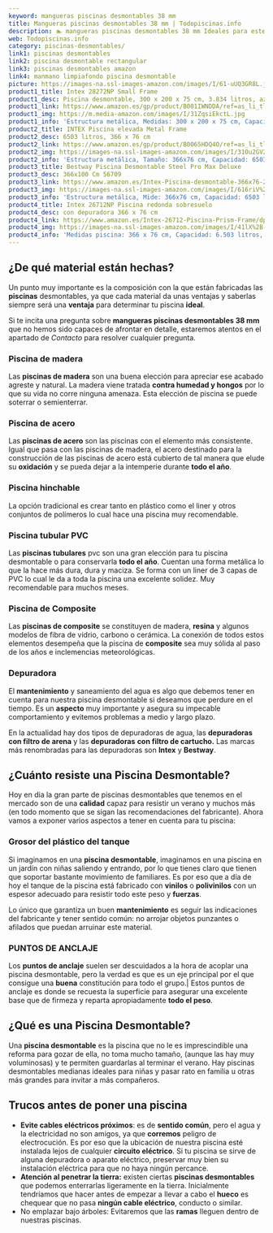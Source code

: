 ```yaml
---
keyword: mangueras piscinas desmontables 38 mm
title: Mangueras piscinas desmontables 38 mm | Todopiscinas.info
description: 🏊 mangueras piscinas desmontables 38 mm Ideales para este verano 2021. Aquí puedes comprar mangueras piscinas desmontables 38 mm y comparar con otras similares. No dejes escapar mangueras piscinas desmontables 38 mm a un precio realmente tentador.
web: Todopiscinas.info
category: piscinas-desmontables/
link1: piscinas desmontables
link2: piscina desmontable rectangular
link3: piscinas desmontables amazon
link4: manmano limpiafondo piscina desmontable
picture: https://images-na.ssl-images-amazon.com/images/I/61-uUQ3GR8L.jpg
product1_title: Intex 28272NP Small Frame
product1_desc: Piscina desmontable, 300 x 200 x 75 cm, 3.834 litros, azul
product1_link: https://www.amazon.es/gp/product/B001IWNDDA/ref=as_li_tl?ie=UTF8&camp=3638&creative=24630&creativeASIN=B001IWNDDA&linkCode=as2&tag=todopiscinas0e-21&linkId=25b9d647487c889cb6ef56ed63f50ca1
product1_img: https://m.media-amazon.com/images/I/31ZqsiEkctL.jpg
product1_info: 'Estructura metálica, Medidas: 300 x 200 x 75 cm, Capacidad: 3.834 litros, Para 6 personas (+ 6 años), Fácil montaje, Forma rectangular'
product2_title: INTEX Piscina elevada Metal Frame
product2_desc: 6503 litros, 366 x 76 cm
product2_link: https://www.amazon.es/gp/product/B0065HDQ4O/ref=as_li_tl?ie=UTF8&camp=3638&creative=24630&creativeASIN=B0065HDQ4O&linkCode=as2&tag=todopiscinas0e-21&linkId=ed2430e3ba564d3527ee103df33ed7b3
product2_img: https://images-na.ssl-images-amazon.com/images/I/31Ou2GV2SAL.jpg
product2_info: 'Estructura metálica, Tamaño: 366x76 cm, Capacidad: 6503 litros, Forma circular, De 4 a 7 personas (+6 años)'
product3_title: Bestway Piscina Desmontable Steel Pro Max Deluxe
product3_desc: 366x100 Cm 56709
product3_link: https://www.amazon.es/Intex-Piscina-desmontable-366x76-28210NP/dp/B0065HDQ4O?__mk_es_ES=%C3%85M%C3%85%C5%BD%C3%95%C3%91&crid=25UQGV9HG2INI&dchild=1&keywords=piscinas+desmontables&qid=1615854176&sprefix=piscinas+dem%2Caps%2C201&sr=8-5&linkCode=ll1&tag=todopiscinas0e-21&linkId=34f200977c6cbaab1f3f4d9ac0e64755&language=es_ES&ref_=as_li_ss_tl
product3_img: https://images-na.ssl-images-amazon.com/images/I/616riV%2BiY3L.jpg
product3_info: 'Estructura metálica, Mide: 366x76 cm, Capacidad: 6503 litros, De 4 a 7 personas mayores de 6 años, Forma circular, Tecnología Super-Tough'
product4_title: Intex 26712NP Piscina redonda sobresuelo
product4_desc: con depuradora 366 x 76 cm
product4_link: https://www.amazon.es/Intex-26712-Piscina-Prism-Frame/dp/B07FB823GL?__mk_es_ES=%C3%85M%C3%85%C5%BD%C3%95%C3%91&dchild=1&keywords=piscinas+desmontables+con+depuradora&qid=1615936418&sr=8-5&linkCode=ll1&tag=todopiscinas0e-21&linkId=d98699de7830cd471766fa1daa36de34&language=es_ES&ref_=as_li_ss_tl
product4_img: https://images-na.ssl-images-amazon.com/images/I/41lX%2B-YpibL.jpg
product4_info: 'Medidas piscina: 366 x 76 cm, Capacidad: 6.503 litros, Incluye depuradora de cartucha A, Lona resistente triple capa'
---
```




## ¿De qué material están hechas?

Un punto muy importante es la composición con la que están fabricadas las **piscinas** desmontables, ya que cada material da unas ventajas y saberlas siempre será una **ventaja** para determinar tu piscina **ideal**.

Si te incita una pregunta sobre **mangueras piscinas desmontables 38 mm** que no hemos sido capaces de afrontar en detalle, estaremos atentos en el apartado de _Contacto_ para resolver cualquier pregunta.


### Piscina de madera

Las **piscinas de madera** son una buena elección para apreciar ese acabado agreste y natural. La madera viene tratada **contra humedad y hongos** por lo que su vida no corre ninguna amenaza. Esta elección de piscina se puede soterrar o semienterrar.


### Piscina de acero

Las **piscinas de acero** son las piscinas con el elemento más consistente. Igual que pasa con las piscinas de madera, el acero destinado para la construcción de las piscinas de acero está cubierto de tal manera que elude su **oxidación** y se pueda dejar a la intemperie durante **todo el año**.


### Piscina hinchable

 La opción tradicional es crear tanto en plástico como el liner y otros conjuntos de polímeros lo cual hace una piscina muy recomendable.


### Piscina tubular PVC

Las **piscinas tubulares** pvc son una gran elección para tu piscina desmontable o para conservarla **todo el año**. Cuentan una forma metálica lo que la hace más dura, dura y maciza. Se forma con un liner de 3 capas de PVC lo cual le da a toda la piscina una excelente solidez. Muy recomendable para muchos meses.


### Piscina de Composite

Las **piscinas de composite** se constituyen de madera, **resina** y algunos modelos de fibra de vidrio, carbono o cerámica. La conexión de todos estos elementos desempeña que la piscina de **composite** sea muy sólida al paso de los años e inclemencias meteorológicas.

<external-banner></external-banner>



### Depuradora

El **mantenimiento** y saneamiento del agua es algo que debemos tener en cuenta para nuestra piscina desmontable si deseamos que perdure en el tiempo. Es un **aspecto** muy importante y asegura su impecable comportamiento y evitemos problemas a medio y largo plazo.

En la actualidad hay dos tipos de depuradoras de agua, las **depuradoras con filtro de arena** y  las **depuradoras** **con filtro de cartucho.** Las marcas más renombradas para las depuradoras son **Intex** y **Bestway**.

<brand-panel :title=product1_title :desc=product1_desc :img=product1_img :link=product1_link></brand-panel>

<stats-list :link1=link1 :link2=link2 :link3=link3 :link4=link4 :category=category></stats-list>


## ¿Cuánto resiste una Piscina Desmontable?

Hoy en dia la gran parte de piscinas desmontables que tenemos en el mercado son de una **calidad** capaz para resistir un verano y muchos más (en todo momento que se sigan las recomendaciones del fabricante). Ahora vamos a exponer varios aspectos a tener en cuenta para tu piscina:


### Grosor del plástico del tanque

Si imaginamos en una **piscina desmontable**, imaginamos en una piscina en un jardín con niñas saliendo y entrando, por lo que tienes claro que tienen que soportar bastante movimiento de familiares. Es por eso que a día de hoy el tanque de la piscina está fabricado con **vinilos** o **polivinilos** con un espesor adecuado para resistir todo este peso y **fuerzas**.

Lo único que garantiza un	 buen **mantenimiento** es seguir las indicaciones del fabricante y tener sentido común: no arrojar objetos punzantes o afilados que puedan arruinar este material.


### PUNTOS DE ANCLAJE

Los **puntos de anclaje** suelen ser descuidados a la hora de acoplar una piscina desmontable, pero la verdad es que es un eje principal por el que consigue una **buena** constitución para todo el grupo.| Estos puntos de anclaje es donde se recuesta la superficie para asegurar una excelente base que de firmeza y reparta apropiadamente **todo el peso**.
## ¿Qué es una Piscina Desmontable?

Una **piscina desmontable** es la piscina que no le es imprescindible una reforma para gozar de ella, no toma mucho tamaño, (aunque las hay muy voluminosas) y te permiten guardarlas al terminar el verano. Hay piscinas desmontables medianas ideales para niñas y pasar rato en familia u otras más grandes para invitar a más compañeros.


## Trucos antes de poner una piscina



*   **Evite cables eléctricos próximos**: es de **sentido común**, pero el agua y la electricidad no son amigos, ya que **corremos** peligro de electrocución. Es por eso que la ubicación de nuestra piscina esté instalada lejos de cualquier **circuito eléctrico**. Si tu piscina se sirve de alguna depuradora o aparato eléctrico, preservar muy bien su instalación eléctrica para que no haya ningún percance.
*   **Atención al penetrar la tierra:** existen ciertas **piscinas desmontables** que podemos enterrarlas ligeramente en la tierra. Inicialmente tendríamos que hacer antes de empezar a llevar a cabo el **hueco** es chequear que no pasa **ningún cable eléctrico**, conducto o similar.
*   No emplazar bajo árboles: Evitaremos que las **ramas** lleguen dentro de nuestras piscinas.